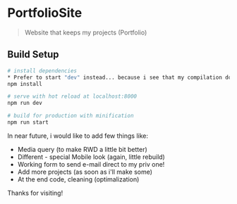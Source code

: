 # PortfolioSite

> Website that keeps my projects (Portfolio)

## Build Setup

``` bash
# install dependencies
* Prefer to start "dev" instead... because i see that my compilation doesn't work with Switch router i've made.
npm install

# serve with hot reload at localhost:8000
npm run dev

# build for production with minification
npm run start

```

In near future, i would like to add few things like:
- Media query (to make RWD a little bit better)
- Different - special Mobile look (again, little rebuild)
- Working form to send e-mail direct to my priv one!
- Add more projects (as soon as i'll make some)
- At the end code, cleaning (optimalization)

Thanks for visiting!
